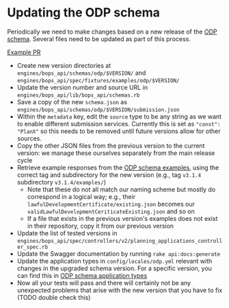 # Updating the ODP schema

Periodically we need to make changes based on a new release of the [ODP schema][]. Several files need to be updated as part of this process.

[Example PR][]

- Create new version directories at `engines/bops_api/schemas/odp/$VERSION/` and `engines/bops_api/spec/fixtures/examples/odp/$VERSION/`
- Update the version number and source URL in `engines/bops_api/lib/bops_api/schemas.rb`
- Save a copy of the new `schema.json` as `engines/bops_api/schemas/odp/$VERSION/submission.json`
- Within the `metadata` key, edit the `source` type to be any string as we want to enable different submission services. Currently this is set as `"const": "PlanX"` so this needs to be removed until future versions allow for other sources.
- Copy the other JSON files from the previous version to the current version: we manage these ourselves separately from the main release cycle
- Retrieve example responses from the [ODP schema examples], using the correct tag and subdirectory for the new version (e.g., tag `v3.1.4` subdirectory `v3.1.4/examples/`)
  - Note that these do not all match our naming scheme but mostly do correspond in a logical way; e.g., their `lawfulDevelopmentCertificate/existing.json` becomes our `validLawfulDevelopmentCeriticateExisting.json` and so on
  - If a file that exists in the previous version's examples does not exist in their repository, copy it from our previous version
- Update the list of tested versions in `engines/bops_api/spec/controllers/v2/planning_applications_controller_spec.rb`
- Update the Swagger documentation by running `rake api:docs:generate`
- Update the application types in `config/locales/odp.yml` relevant with changes in the upgraded schema version. For a specific version, you can find this in [ODP schema application types][]
- Now all your tests will pass and there will certainly not be any unexpected problems that arise with the new version that you have to fix (TODO double check this)

[ODP schema]: https://github.com/theopensystemslab/digital-planning-data-schemas
[Example PR]: https://github.com/unboxed/bops/pull/1886
[ODP schema examples]: https://github.com/theopensystemslab/digital-planning-data-schemas/tree/v0.7.0/v0.7.0/examples
[ODP schema application types]: https://github.com/theopensystemslab/digital-planning-data-schemas/blob/dist/v0.7.0/types/enums/ApplicationTypes.ts
